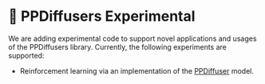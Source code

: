 # 🧨 PPDiffusers Experimental

We are adding experimental code to support novel applications and usages of the PPDiffusers library.
Currently, the following experiments are supported:
* Reinforcement learning via an implementation of the [PPDiffuser](https://arxiv.org/abs/2205.09991) model.
